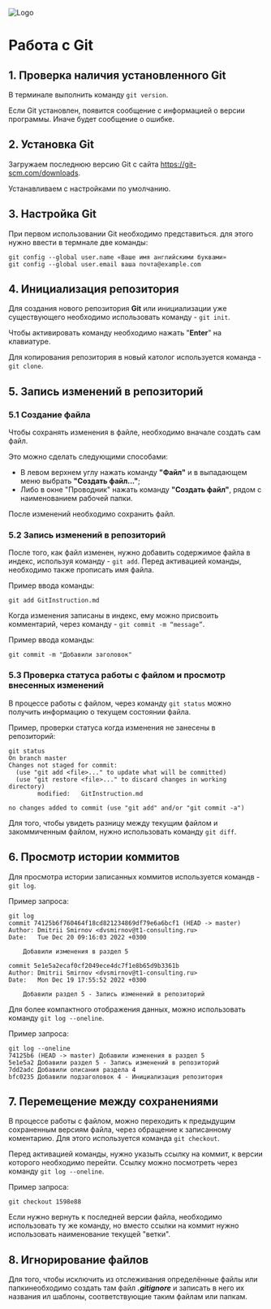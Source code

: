 ![Logo](git.png)
# Работа с Git

## 1. Проверка наличия установленного Git
В терминале выполнить команду `git version`.

Если Git установлен, появится сообщение с информацией о версии программы. Иначе будет сообщение о ошибке.

## 2. Установка Git
Загружаем последнюю версию Git с сайта https://git-scm.com/downloads.

 Устанавливаем с настройками по умолчанию.

## 3. Настройка Git
При первом использовании Git необходимо представиться. для этого нужно ввести в термнале две команды:
```
git config --global user.name «Ваше имя английскими буквами»
git config --global user.email ваша почта@example.com
```

## 4. Инициализация репозитория
Для создания нового репозитория **Git** или инициализации уже существующего необходимо использовать команду - `git init`.

Чтобы активировать команду необходимо нажать "**Enter**" на клавиатуре.

Для копирования репозитория в новый католог используется команда - `git clone`.

## 5. Запись изменений в репозиторий
### 5.1 Создание файла 

Чтобы сохранять изменения в файле, необходимо вначале создать сам файл.

Это можно сделать следующими способами:

*  В левом верхнем углу нажать команду **"Файл"** и в выпадающем меню выбрать **"Создать файл..."**;
* Либо в окне "Проводник" нажать команду **"Создать файл"**, рядом с наименованием рабочей папки.

После изменений необходимо сохранить файл.

### 5.2 Запись изменений в репозиторий
После того, как файл изменен, нужно добавить содержимое файла в индекс, используя команду - `git add`. Перед активацией команды, необходимо также прописать имя файла.

Пример ввода команды:
```
git add GitInstruction.md
```
Когда изменения записаны в индекс, ему можно присвоить комментарий, через команду - `git commit -m “message”`.

Пример ввода команды:
```
git commit -m "Добавили заголовок"
```
### 5.3 Проверка статуса работы с файлом и просмотр внесенных изменений
В процессе работы с файлом, через команду `git status` можно получить информацию о текущем состоянии файла.

Пример, проверки статуса когда изменения не занесены в репозиторий:
```
git status
On branch master
Changes not staged for commit:
  (use "git add <file>..." to update what will be committed)
  (use "git restore <file>..." to discard changes in working directory)
        modified:   GitInstruction.md

no changes added to commit (use "git add" and/or "git commit -a")
```
Для того, чтобы увидеть разницу между текущим файлом и закоммиченным файлом, нужно использовать команду `git diff`.
## 6. Просмотр истории коммитов 
Для просмотра истории записанных коммитов используется командв - `git log`.

Пример запроса:
```
git log
commit 74125b6f760464f18cd821234869df79e6a6bcf1 (HEAD -> master)
Author: Dmitrii Smirnov <dvsmirnov@t1-consulting.ru>
Date:   Tue Dec 20 09:16:03 2022 +0300

    Добавили изменения в раздел 5

commit 5e1e5a2ecaf0cf2049ece4dc7f1e8b65d9b3361b
Author: Dmitrii Smirnov <dvsmirnov@t1-consulting.ru>
Date:   Mon Dec 19 17:55:52 2022 +0300

    Добавили раздел 5 - Запись изменений в репозиторий
```
Для более компактного отображения данных, можно использовать команду `git log --oneline`.

Пример запроса:
```
git log --oneline
74125b6 (HEAD -> master) Добавили изменения в раздел 5
5e1e5a2 Добавили раздел 5 - Запись изменений в репозиторий
7dd2adc Добавили описания раздела 4
bfc0235 Добавили подзаголовок 4 - Инициализация репозитория
```
## 7. Перемещение между сохранениями 
В процессе работы с файлом, можно переходить к предыдущим сохраненным версиям файла, через обращение к записанному коментарию. Для этого используется команда `git checkout`.

 Перед активацией команды, нужно указыть ссылку на коммит, к версии которого необходимо перейти. Ссылку можно посмотреть через команду `git log --oneline`.

 Пример запроса:
 ```
 git checkout 1598e88
 ```
Если нужно вернуть к последней версии файла, необходимо использовать ту же команду, но вместо ссылки на коммит нужно использовать наименование текущей "ветки".

## 8. Игнорирование файлов

Для того, чтобы исключить из отслеживания определённые файлы или папкинеобходимо создать там файл ***.gitignore*** и записать в него их названия ил шаблоны, соответствующие таким файлам или папкам.